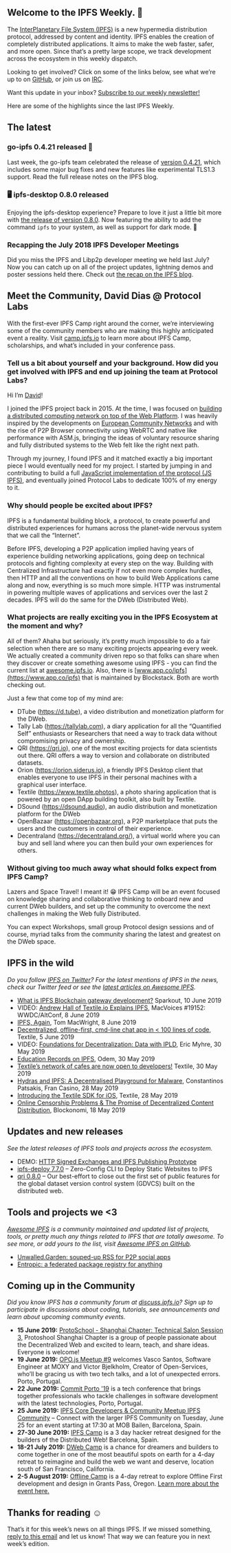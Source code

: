 ## Welcome to the IPFS Weekly. 👋

The [InterPlanetary File System (IPFS)](https://ipfs.io/) is a new hypermedia distribution protocol, addressed by content and identity. IPFS enables the creation of completely distributed applications. It aims to make the web faster, safer, and more open. Since that’s a pretty large scope, we track development across the ecosystem in this weekly dispatch.

Looking to get involved? Click on some of the links below, see what we’re up to on [GitHub](https://github.com/ipfs), or join us on [IRC](https://riot.im/app/#/room/#ipfs:matrix.org).

Want this update in your inbox? [Subscribe to our weekly newsletter!](http://eepurl.com/gL2Pi5)

Here are some of the highlights since the last IPFS Weekly.

## The latest

### go-ipfs 0.4.21 released 🎉
Last week, the go-ipfs team celebrated the release of [version 0.4.21](https://blog.ipfs.io/93-go-ipfs-0.4.21), which includes some major bug fixes and new features like experimental TLS1.3 support. Read the full release notes on the IPFS blog.

### 🖥 ipfs-desktop 0.8.0 released
Enjoying the ipfs-desktop experience? Prepare to love it just a little bit more with [the release of version 0.8.0](https://github.com/ipfs-shipyard/ipfs-desktop/releases/tag/v0.8.0). Now featuring the ability to add the command `ipfs` to your system, as well as support for dark mode. 🙌

### Recapping the July 2018 IPFS Developer Meetings
Did you miss the IPFS and Libp2p developer meeting we held last July? Now you can catch up on all of the project updates, lightning demos and poster sessions held there. Check out [the recap on the IPFS blog](https://blog.ipfs.io/91-ipfs-2018-dev-meetings/). 

## Meet the Community, David Dias @ Protocol Labs

With the first-ever IPFS Camp right around the corner, we’re interviewing some of the community members who are making this highly anticipated event a reality. Visit [camp.ipfs.io](https://camp.ipfs.io/) to learn more about IPFS Camp, scholarships, and what’s included in your conference pass.

### Tell us a bit about yourself and your background. How did you get involved with IPFS and end up joining the team at Protocol Labs?

Hi I’m [David](http://daviddias.me/)!

I joined the IPFS project back in 2015. At the time, I was focused on [building a distributed computing network on top of the Web Platform](https://github.com/daviddias/thesis.browserCloud.js/blob/master/document.pdf). I was heavily inspired by the developments on [European Community Networks](https://confine-project.eu/) and with the rise of P2P Browser connectivity using WebRTC and native like performance with ASM.js, bringing the ideas of voluntary resource sharing and fully distributed systems to the Web felt like the right next path.

Through my journey, I found IPFS and it matched exactly a big important piece I would eventually need for my project. I started by jumping in and contributing to build a full [JavaScript implementation of the protocol (JS IPFS)](https://js.ipfs.io/), and eventually joined Protocol Labs to dedicate 100% of my energy to it.

### Why should people be excited about IPFS?

IPFS is a fundamental building block, a protocol, to create powerful and distributed experiences for humans across the planet-wide nervous system that we call the “Internet”. 

Before IPFS, developing a P2P application implied having years of experience building networking applications, going deep on technical protocols and fighting complexity at every step on the way. Building with Centralized Infrastructure had exactly if not even more complex hurdles, then HTTP and all the conventions on how to build Web Applications came along and now, everything is so much more simple. HTTP was instrumental in powering multiple waves of applications and services over the last 2 decades. IPFS will do the same for the DWeb (Distributed Web).

### What projects are really exciting you in the IPFS Ecosystem at the moment and why?

All of them? Ahaha but seriously, it’s pretty much impossible to do a fair selection when there are so many exciting projects appearing every week. We actually created a community driven repo so that folks can share when they discover or create something awesome using IPFS - you can find the current list at [awesome.ipfs.io](https://awesome.ipfs.io). Also, there is [www.app.co/ipfs](https://www.app.co/ipfs) that is maintained by Blockstack. Both are worth checking out.

Just a few that come top of my mind are:

+ DTube (https://d.tube), a video distribution and monetization platform for the DWeb.
+ Tally Lab (https://tallylab.com), a diary application for all the “Quantified Self” enthusiasts or Researchers that need a way to track data without compromising privacy and ownership.
+ QRI (https://qri.io), one of the most exciting projects for data scientists out there. QRI offers a way to version and collaborate on distributed datasets.
+ Orion (https://orion.siderus.io), a friendly IPFS Desktop client that enables everyone to use IPFS in their personal machines with a graphical user interface.
+ Textile (https://www.textile.photos), a photo sharing application that is powered by an open DApp building toolkit, also built by Textile.
+ DSound (https://dsound.audio), an audio distribution and monetization platform for the DWeb
+ OpenBazaar (https://openbazaar.org), a P2P marketplace that puts the users and the customers in control of their experience.
+ Decentraland (https://decentraland.org/), a virtual world where you can buy and sell land where you can then build your own experiences for others.

### Without giving too much away what should folks expect from IPFS Camp?

Lazers and Space Travel! I meant it! 😁 IPFS Camp will be an event focused on knowledge sharing and collaborative thinking to onboard new and current DWeb builders, and set up the community to overcome the next challenges in making the Web fully Distributed.

You can expect Workshops, small group Protocol design sessions and of course, myriad talks from the community sharing the latest and greatest on the DWeb space.


## IPFS in the wild
*Do you follow [IPFS on Twitter](https://twitter.com/IPFSbot)? For the latest mentions of IPFS in the news, check our Twitter feed or see the [latest articles on Awesome IPFS](https://awesome.ipfs.io/articles/).* 

+ [What is IPFS Blockchain gateway development?](https://www.sparkouttech.com/ipfs-blockchain-gateway-development/) Sparkout, 10 June 2019
+ VIDEO: [Andrew Hall of Textile.io Explains IPFS](https://www.youtube.com/watch?v=a1qVSs-poLY), MacVoices #19152: WWDC/AltConf, 8 June 2019
+ [IPFS, Again](https://macwright.org/2019/06/08/ipfs-again.html), Tom MacWright, 8 June 2019
+ [Decentralized, offline-first, cmd-line chat app in < 100 lines of code](https://medium.com/textileio/decentralized-offline-first-cmd-line-chat-app-in-100-lines-of-code-43ed71a70950), Textile, 5 June 2019
+ VIDEO: [Foundations for Decentralization: Data with IPLD](https://media.ccc.de/v/gpn19-105-foundations-for-decentralization-data-with-ipld), Eric Myhre, 30 May 2019
+ [Education Records on IPFS](https://odem.io/education-records-on-ipfs/), Odem, 30 May 2019
+ [Textile’s network of cafes are now open to developers!](https://medium.com/textileio/textiles-network-of-cafes-are-now-open-to-developers-4a6df3a04b4) Textile, 30 May 2019
+ [Hydras and IPFS: A Decentralised Playground for Malware](https://arxiv.org/abs/1905.11880), Constantinos Patsakis, Fran Casino, 28 May 2019
+ [Introducing the Textile SDK for iOS](https://medium.com/textileio/introducing-the-textile-sdk-for-ios-e180e5c16461), Textile, 28 May 2019
+ [Online Censorship Problems & The Promise of Decentralized Content Distribution](https://blockonomi.com/online-censorship-decentralized-content-distribution/), Blockonomi, 18 May 2019

## Updates and new releases
*See the latest releases of IPFS tools and projects across the ecosystem.*

+ DEMO: [HTTP Signed Exchanges and IPFS Publishing Prototype](https://github.com/ipfs/integration-mini-projects/issues/3#issuecomment-497837449)
+ [ipfs-deploy 7.7.0](https://github.com/agentofuser/ipfs-deploy/releases/tag/v7.7.0) – Zero-Config CLI to Deploy Static Websites to IPFS
+ [qri 0.8.0](https://github.com/qri-io/qri/releases/tag/v0.8.0) – Our best-effort to close out the first set of public features for the global dataset version control system (GDVCS) built on the distributed web.


## Tools and projects we <3
*[Awesome IPFS](https://awesome.ipfs.io/) is a community maintained and updated list of projects, tools, or pretty much any things related to IPFS that are totally awesome. To see more, or add yours to the list, visit [Awesome IPFS on GitHub](https://github.com/ipfs/awesome-ipfs).* 

+ [Unwalled.Garden: souped-up RSS for P2P social apps](https://pfrazee.hashbase.io/blog/unwalled-garden)
+ [Entropic: a federated package registry for anything](https://github.com/entropic-dev/entropic)

 
## Coming up in the Community
*Did you know IPFS has a community forum at [discuss.ipfs.io](https://discuss.ipfs.io/)? Sign up to participate in discussions about coding, tutorials, see announcements and learn about upcoming community events.*

+ **15 June 2019:** [ProtoSchool - Shanghai Chapter: Technical Salon Session 3](https://www.meetup.com/Shanghai-Decentralized-Systems-Meetup-Group/events/261891470/), Protoshool Shanghai Chapter is a group of people passionate about the Decentralized Web and excited to learn, teach, and share ideas. Everyone is welcome!
+ **19 June 2019:** [OPO.js Meetup #9](https://www.meetup.com/opo-js/events/261996897/) welcomes Vasco Santos, Software Engineer at MOXY and Victor Bjelkholm, Creator of Open-Services, who’ll be gracing us with two tech talks, and a lot of unexpected errors. Porto, Portugal.
+ **22 June 2019:** [Commit Porto '19](https://commitporto.com/) is a tech conference that brings together professionals who tackle challenges in software development with the latest technologies, Porto, Portugal.
+ **25 June 2019:** [IPFS Core Developers & Community Meetup
IPFS Community](https://www.meetup.com/barcelona-ipfs/events/262101190/) – Connect with the larger IPFS Community on Tuesday, June 25 for an event starting at 17:30 at MOB Bailen, Barcelona, Spain.
+ **27-30 June 2019:** [IPFS Camp](https://camp.ipfs.io/) is a 3 day hacker retreat designed for the builders of the Distributed Web! Barcelona, Spain.
+ **18-21 July 2019:** [DWeb Camp](https://dwebcamp.org/) is a chance for dreamers and builders to come together in one of the most beautiful spots on earth for a 4-day retreat to reimagine and build the web we want and deserve, location south of San Francisco, California.
+ **2-5 August 2019:** [Offline Camp](http://offlinefirst.org/camp/) is a 4-day retreat to explore Offline First development and design in Grants Pass, Oregon. [Learn more about the event here.](https://medium.com/offline-camp/announcing-offline-camp-v5-eb9111fdcc94)


## Thanks for reading ☺️

That’s it for this week’s news on all things IPFS. If we missed something, [reply to this email](mailto:newsletter@ipfs.io) and let us know! That way we can feature you in next week’s edition. 
